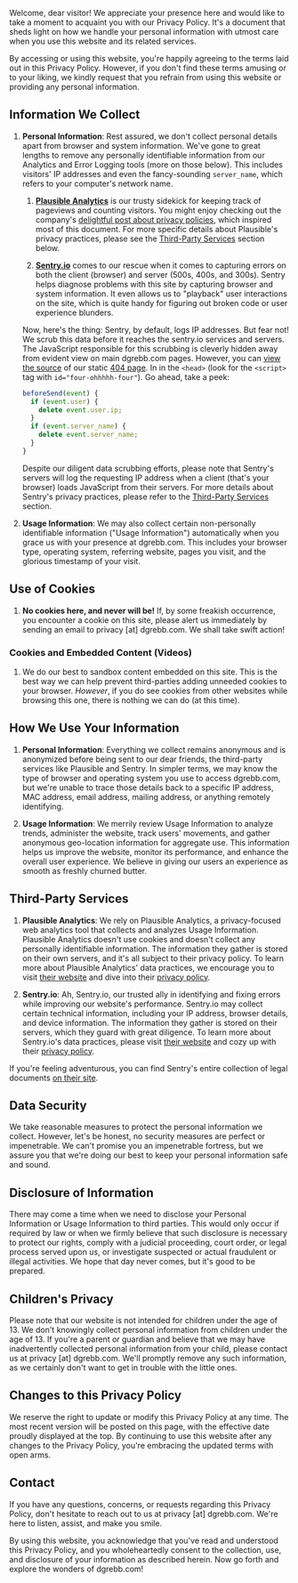 Welcome, dear visitor! We appreciate your presence here and would like to take a moment to acquaint you with our Privacy Policy. It's a document that sheds light on how we handle your personal information with utmost care when you use this website and its related services.

By accessing or using this website, you're happily agreeing to the terms laid out in this Privacy Policy. However, if you don't find these terms amusing or to your liking, we kindly request that you refrain from using this website or providing any personal information.

## Information We Collect

1. **Personal Information**: Rest assured, we don't collect personal details apart from browser and system information. We've gone to great lengths to remove any personally identifiable information from our Analytics and Error Logging tools (more on those below). This includes visitors' IP addresses and even the fancy-sounding `server_name`, which refers to your computer's network name.

   1. **[Plausible Analytics](https://plausible.io)** is our trusty sidekick for keeping track of pageviews and counting visitors. You might enjoy checking out the company's [delightful post about privacy policies](https://plausible.io/blog/privacy-policy-page#privacy-policy-examples), which inspired most of this document. For more specific details about Plausible's privacy practices, please see the [Third-Party Services](#third-party-services) section below.

   2. **[Sentry.io](https://www.sentry.io)** comes to our rescue when it comes to capturing errors on both the client (browser) and server (500s, 400s, and 300s). Sentry helps diagnose problems with this site by capturing browser and system information. It even allows us to "playback" user interactions on the site, which is quite handy for figuring out broken code or user experience blunders.

    Now, here's the thing: Sentry, by default, logs IP addresses. But fear not! We scrub this data before it reaches the sentry.io services and servers. The JavaScript responsible for this scrubbing is cleverly hidden away from evident view on main dgrebb.com pages. However, you can [view the source](https://www.wikihow.com/View-Source-Code) of our static [404 page](/404.html). In in the `<head>` (look for the `<script>` tag with `id="four-ohhhhh-four"`). Go ahead, take a peek:

    ```javascript
    beforeSend(event) {
      if (event.user) {
        delete event.user.ip;
      }
      if (event.server_name) {
        delete event.server_name;
      }
    }
    ```

    Despite our diligent data scrubbing efforts, please note that Sentry's servers will log the requesting IP address when a client (that's your browser) loads JavaScript from their servers. For more details about Sentry's privacy practices, please refer to the [Third-Party Services](#third-party-services) section.

2. **Usage Information**: We may also collect certain non-personally identifiable information ("Usage Information") automatically when you grace us with your presence at dgrebb.com. This includes your browser type, operating system, referring website, pages you visit, and the glorious timestamp of your visit.

## Use of Cookies

1. **No cookies here, and never will be!** If, by some freakish occurrence, you encounter a cookie on this site, please alert us immediately by sending an email to privacy [at] dgrebb.com. We shall take swift action!

### Cookies and Embedded Content (Videos)

1. We do our best to sandbox content embedded on this site. This is the best way we can help prevent third-parties adding unneeded cookies to your browser. _*However*_, if you do see cookies from other websites while browsing this one, there is nothing we can do (at this time).

## How We Use Your Information

1. **Personal Information**: Everything we collect remains anonymous and is anonymized before being sent to our dear friends, the third-party services like Plausible and Sentry. In simpler terms, we may know the type of browser and operating system you use to access dgrebb.com, but we're unable to trace those details back to a specific IP address, MAC address, email address, mailing address, or anything remotely identifying.

2. **Usage Information**: We merrily review Usage Information to analyze trends, administer the website, track users' movements, and gather anonymous geo-location information for aggregate use. This information helps us improve the website, monitor its performance, and enhance the overall user experience. We believe in giving our users an experience as smooth as freshly churned butter.

## Third-Party Services

1. **Plausible Analytics**: We rely on Plausible Analytics, a privacy-focused web analytics tool that collects and analyzes Usage Information. Plausible Analytics doesn't use cookies and doesn't collect any personally identifiable information. The information they gather is stored on their own servers, and it's all subject to their privacy policy. To learn more about Plausible Analytics' data practices, we encourage you to visit [their website](https://plausible.io) and dive into their [privacy policy](https://plausible.io/privacy).

2. **Sentry.io**: Ah, Sentry.io, our trusted ally in identifying and fixing errors while improving our website's performance. Sentry.io may collect certain technical information, including your IP address, browser details, and device information. The information they gather is stored on their servers, which they guard with great diligence. To learn more about Sentry.io's data practices, please visit [their website](https://sentry.io/) and cozy up with their [privacy policy](https://sentry.io/privacy/).

If you're feeling adventurous, you can find Sentry's entire collection of legal documents [on their site](https://sentry.io/legal/).

## Data Security

We take reasonable measures to protect the personal information we collect. However, let's be honest, no security measures are perfect or impenetrable. We can't promise you an impenetrable fortress, but we assure you that we're doing our best to keep your personal information safe and sound.

## Disclosure of Information

There may come a time when we need to disclose your Personal Information or Usage Information to third parties. This would only occur if required by law or when we firmly believe that such disclosure is necessary to protect our rights, comply with a judicial proceeding, court order, or legal process served upon us, or investigate suspected or actual fraudulent or illegal activities. We hope that day never comes, but it's good to be prepared.

## Children's Privacy

Please note that our website is not intended for children under the age of 13. We don't knowingly collect personal information from children under the age of 13. If you're a parent or guardian and believe that we may have inadvertently collected personal information from your child, please contact us at privacy [at] dgrebb.com. We'll promptly remove any such information, as we certainly don't want to get in trouble with the little ones.

## Changes to this Privacy Policy

We reserve the right to update or modify this Privacy Policy at any time. The most recent version will be posted on this page, with the effective date proudly displayed at the top. By continuing to use this website after any changes to the Privacy Policy, you're embracing the updated terms with open arms.

## Contact

If you have any questions, concerns, or requests regarding this Privacy Policy, don't hesitate to reach out to us at privacy [at] dgrebb.com. We're here to listen, assist, and make you smile.

By using this website, you acknowledge that you've read and understood this Privacy Policy, and you wholeheartedly consent to the collection, use, and disclosure of your information as described herein. Now go forth and explore the wonders of dgrebb.com!